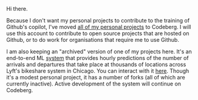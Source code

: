 Hi there.

Because I don't want my personal projects to contribute to the training of Github's copilot, I've moved [all of my personal projects](https://codeberg.org/kobinabrandon?tab=repositories) to Codeberg. I will use this account to contribute to open source projects that are hosted on Github, or to do work for organisations that require me to use Github. 

I am also keeping an "archived" version of one of my projects here. It's an end-to-end ML [system](https://github.com/kobinabrandon/Hourly-Divvy-Trip-Predictor) that provides hourly predictions of the number of arrivals and departures that take place at thousands of locations across Lyft's bikeshare system in Chicago. You can interact with it [here](https://melodious-wisdom-production-2431.up.railway.app/). Though it's a modest personal project, it has a number of forks (all of which are currently inactive). Active development of the system will continue on Codeberg.
